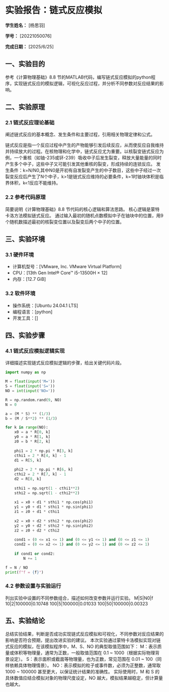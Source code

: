          
# 实验报告：链式反应模拟

**学生姓名：** [杨思羽]

**学号：** [20221050076]

**完成日期：** [2025/6/25]

## 一、实验目的
参考《计算物理基础》8.8 节的MATLAB代码，编写链式反应模拟的python程序，实现链式反应的模拟逻辑，可视化反应过程，并分析不同参数对反应结果的影响。

## 二、实验原理
### 2.1 链式反应理论基础
阐述链式反应的基本概念、发生条件和主要过程，引用相关物理定律和公式。

链式反应是指一个反应过程中产生的产物能够引发后续反应，从而使反应自我维持并持续放大的过程。在核物理和化学中，链式反应尤为重要。以核裂变链式反应为例，一个重核（如铀-235或钚-239）吸收中子后发生裂变，释放大量能量的同时产生多个中子，这些中子又可能引发其他重核的裂变，形成持续的连锁反应。
发生条件：k=N/N0,其中N0是开初有自发裂变产生的中子数目，这些中子经过一次裂变反应后产生了N个中子，k>1是链式反应维持的必要条件，k=1时铀块体积是临界体积，k<1反应不能维持。


### 2.2 参考代码原理
简要说明《计算物理基础》8.8 节代码的核心逻辑和算法思路。
核心逻辑是蒙特卡洛方法模拟链式反应。
通过输入最初的随机点数模拟中子在铀块中的位置，用9个随机数描述最初的核裂变位置以及裂变后两个中子的位置。
## 三、实验环境
### 3.1 硬件环境
- 计算机型号：[VMware, Inc. VMware Virtual Platform]
- CPU：[13th Gen Intel® Core™ i5-13500H × 12]
- 内存：[12.7 GiB]

### 3.2 软件环境
- 操作系统：[Ubuntu 24.04.1 LTS]
- 编程语言：[python]
- 开发工具：[]


## 四、实验步骤
### 4.1 链式反应模拟逻辑实现
详细描述实现链式反应模拟逻辑的步骤，给出关键代码片段。
```python
import numpy as np

M = float(input('M='))
S = float(input('S='))
NO = int(input('NO='))

R = np.random.rand(9, NO)
N = 0

a = (M * S) ** (1/3)
b = (M / S**2) ** (1/3)

for k in range(NO):
    x0 = a * R[0, k]
    y0 = a * R[1, k]
    z0 = b * R[2, k]
    
    phi1 = 2 * np.pi * R[3, k]
    cthi1 = 2 * R[4, k] - 1
    d1 = R[5, k]
    
    phi2 = 2 * np.pi * R[6, k]
    cthi2 = 2 * R[7, k] - 1
    d2 = R[8, k]
    
    sthi1 = np.sqrt(1 - cthi1**2)
    sthi2 = np.sqrt(1 - cthi2**2)
    
    x1 = x0 + d1 * sthi1 * np.cos(phi1)
    y1 = y0 + d1 * sthi1 * np.sin(phi1)
    z1 = z0 + d1 * cthi1
    
    x2 = x0 + d2 * sthi2 * np.cos(phi2)
    y2 = y0 + d2 * sthi2 * np.sin(phi2)
    z2 = z0 + d2 * cthi2
    
    cond1 = (0 <= x1 <= 1) and (0 <= y1 <= 1) and (0 <= z1 <= 1)
    cond2 = (0 <= x2 <= 1) and (0 <= y2 <= 1) and (0 <= z2 <= 1)
    
    if cond1 or cond2:
        N += 1

f = N / NO
print(f"f = {f}")
```
### 4.2 参数设置与实验运行
列出实验中设置的不同参数组合，描述如何改变参数并运行实验。
M|S|N0|f
10|2|100000|0.10748
100|5|100000|0.01033
100|50|100000|0.00323
## 五、实验结论
总结实验结果，判断是否成功实现链式反应模拟和可视化，不同参数对反应结果的影响是否符合预期，提出改进实验的建议。
本次实验通过蒙特卡洛模拟实现对链式反应的模拟，在该模拟程序中，M、S、NO 的典型取值范围如下：
M：表示质量或体积等物理量，通常为正数，一般取值范围在 0.1 ~ 1000（根据实际物理背景设定）。
S：表示面积或截面等物理量，也为正数，常见范围在 0.01 ~ 100（同样依赖具体物理情景）。
NO：表示模拟的粒子或事件数，必须为正整数，通常取 1000 ~ 100000 甚至更大，以保证统计结果的准确性。
实际使用时，M 和 S 的具体数值应结合模拟对象的物理尺度设定，NO 越大，模拟结果越稳定，但计算量也越大。



        
